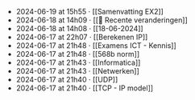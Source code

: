 - 2024-06-19 at 15h55 · [[Samenvatting EX2]]
- 2024-06-18 at 14h09 · [[📂 Recente veranderingen]]
- 2024-06-18 at 14h08 · [[18-06-2024]]
- 2024-06-17 at 22h07 · [[Berekenen IP]]
- 2024-06-17 at 21h48 · [[Examens ICT - Kennis]]
- 2024-06-17 at 21h48 · [[568b norm]]
- 2024-06-17 at 21h43 · [[Informatica]]
- 2024-06-17 at 21h43 · [[Netwerken]]
- 2024-06-17 at 21h40 · [[UDP]]
- 2024-06-17 at 21h40 · [[TCP - IP model]]
